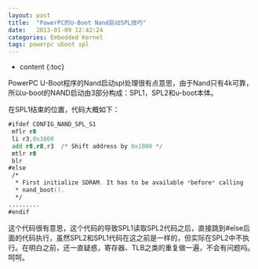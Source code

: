 ```yaml
---
layout: post
title:  "PowerPC的U-Boot Nand启动SPL技巧"
date:   2013-01-09 12:42:24
categories: Embedded Kernel
tags: powerpc uboot spl
---
```


* content
{:toc}

PowerPC U-Boot程序的Nand启动spl处理很有点意思，由于Nand只有4k可靠，所以u-boot的NAND启动由3部分构成：SPL1，SPL2和u-boot本体。

在SPL1结束的位置，代码大概如下：

```asm
#ifdef CONFIG_NAND_SPL_S1
 mflr r8
 li r3,0x1000
 add r8,r8,r3  /* Shift address by 0x1000 */
 mtlr r8
 blr
#else
 /*
  * First initialize SDRAM. It has to be available *before* calling
  * nand_boot().
  */
.........
#endif
```

这个代码很有意思，这个代码的导致SPL1读取SPL2代码之后，直接跳到#else后面的代码执行，虽然SPL2和SPL1代码在这之前是一样的，但实际在SPL2中不执行。在明白之前，还一直疑惑，寄存器、TLB之类的重复做一遍，不会有问题吗。呵呵。